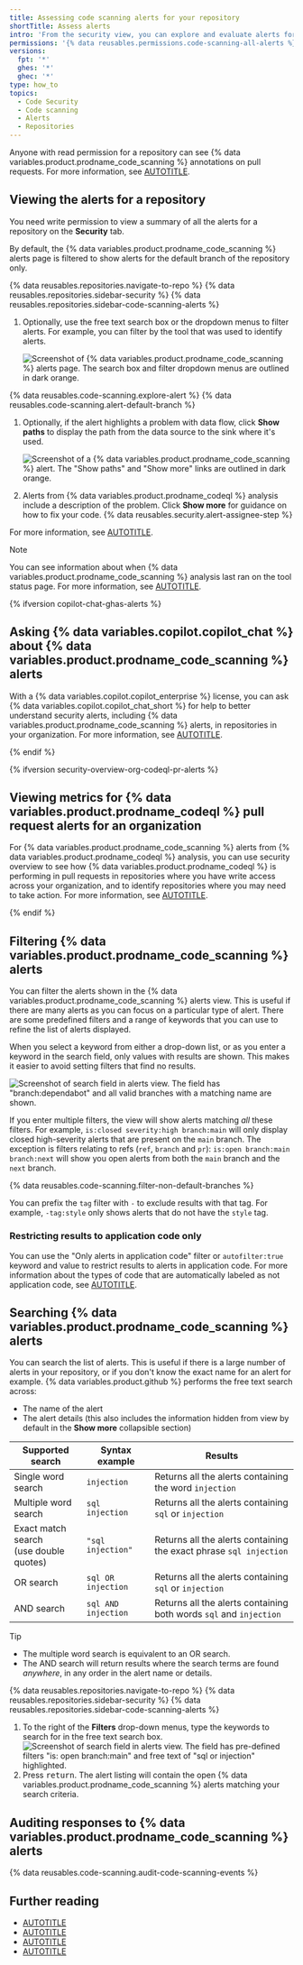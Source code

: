 ```yaml
---
title: Assessing code scanning alerts for your repository
shortTitle: Assess alerts
intro: 'From the security view, you can explore and evaluate alerts for potential vulnerabilities or errors in your project''s code.'
permissions: '{% data reusables.permissions.code-scanning-all-alerts %}'
versions:
  fpt: '*'
  ghes: '*'
  ghec: '*'
type: how_to
topics:
  - Code Security
  - Code scanning
  - Alerts
  - Repositories
---
```


Anyone with read permission for a repository can see {% data variables.product.prodname_code_scanning %} annotations on pull requests. For more information, see [AUTOTITLE](/code-security/code-scanning/managing-code-scanning-alerts/triaging-code-scanning-alerts-in-pull-requests).

## Viewing the alerts for a repository

You need write permission to view a summary of all the alerts for a repository on the **Security** tab.

By default, the {% data variables.product.prodname_code_scanning %} alerts page is filtered to show alerts for the default branch of the repository only.

{% data reusables.repositories.navigate-to-repo %}
{% data reusables.repositories.sidebar-security %}
{% data reusables.repositories.sidebar-code-scanning-alerts %}
1. Optionally, use the free text search box or the dropdown menus to filter alerts. For example, you can filter by the tool that was used to identify alerts.

   ![Screenshot of {% data variables.product.prodname_code_scanning %} alerts page. The search box and filter dropdown menus are outlined in dark orange.](/assets/images/help/repository/filter-code-scanning-alerts.png)

{% data reusables.code-scanning.explore-alert %}
   {% data reusables.code-scanning.alert-default-branch %}
1. Optionally, if the alert highlights a problem with data flow, click **Show paths** to display the path from the data source to the sink where it's used.

   ![Screenshot of a {% data variables.product.prodname_code_scanning %} alert. The "Show paths" and "Show more" links are outlined in dark orange.](/assets/images/help/repository/code-scanning-alert-details.png)

1. Alerts from {% data variables.product.prodname_codeql %} analysis include a description of the problem. Click **Show more** for guidance on how to fix your code.
{% data reusables.security.alert-assignee-step %}

For more information, see [AUTOTITLE](/code-security/code-scanning/managing-code-scanning-alerts/about-code-scanning-alerts).

> [!NOTE]
> You can see information about when {% data variables.product.prodname_code_scanning %} analysis last ran on the tool status page. For more information, see [AUTOTITLE](/code-security/code-scanning/managing-your-code-scanning-configuration/about-the-tool-status-page).

{% ifversion copilot-chat-ghas-alerts %}

## Asking {% data variables.copilot.copilot_chat %} about {% data variables.product.prodname_code_scanning %} alerts

With a {% data variables.copilot.copilot_enterprise %} license, you can ask {% data variables.copilot.copilot_chat_short %} for help to better understand security alerts, including {% data variables.product.prodname_code_scanning %} alerts, in repositories in your organization. For more information, see [AUTOTITLE](/copilot/using-github-copilot/asking-github-copilot-questions-in-githubcom#asking-questions-about-alerts-from-github-advanced-security-features).

{% endif %}

{% ifversion security-overview-org-codeql-pr-alerts %}

## Viewing metrics for {% data variables.product.prodname_codeql %} pull request alerts for an organization

For {% data variables.product.prodname_code_scanning %} alerts from {% data variables.product.prodname_codeql %} analysis, you can use security overview to see how {% data variables.product.prodname_codeql %} is performing in pull requests in repositories where you have write access across your organization, and to identify repositories where you may need to take action. For more information, see [AUTOTITLE](/code-security/security-overview/viewing-metrics-for-pull-request-alerts).

{% endif %}

## Filtering {% data variables.product.prodname_code_scanning %} alerts

You can filter the alerts shown in the {% data variables.product.prodname_code_scanning %} alerts view. This is useful if there are many alerts as you can focus on a particular type of alert. There are some predefined filters and a range of keywords that you can use to refine the list of alerts displayed.

When you select a keyword from either a drop-down list, or as you enter a keyword in the search field, only values with results are shown. This makes it easier to avoid setting filters that find no results.

![Screenshot of search field in alerts view. The field has "branch:dependabot" and all valid branches with a matching name are shown.](/assets/images/help/repository/code-scanning-filter-keywords.png)

If you enter multiple filters, the view will show alerts matching _all_ these filters. For example, `is:closed severity:high branch:main` will only display closed high-severity alerts that are present on the `main` branch. The exception is filters relating to refs (`ref`, `branch` and `pr`): `is:open branch:main branch:next` will show you open alerts from both the `main` branch and the `next` branch.

{% data reusables.code-scanning.filter-non-default-branches %}

You can prefix the `tag` filter with `-` to exclude results with that tag. For example, `-tag:style` only shows alerts that do not have the `style` tag.

### Restricting results to application code only

You can use the "Only alerts in application code" filter or `autofilter:true` keyword and value to restrict results to alerts in application code. For more information about the types of code that are automatically labeled as not application code, see [AUTOTITLE](/code-security/code-scanning/managing-code-scanning-alerts/about-code-scanning-alerts#about-labels-for-alerts-that-are-not-found-in-application-code).

## Searching {% data variables.product.prodname_code_scanning %} alerts

You can search the list of alerts. This is useful if there is a large number of alerts in your repository, or if you don't know the exact name for an alert for example. {% data variables.product.github %} performs the free text search across:
* The name of the alert
* The alert details (this also includes the information hidden from view by default in the **Show more** collapsible section)

| Supported search | Syntax example | Results |
| ---- | ---- | ---- |
| Single word search | `injection` | Returns all the alerts containing the word `injection` |
| Multiple word search | `sql injection` | Returns all the alerts containing `sql` or `injection` |
| Exact match search</br>(use double quotes) |  `"sql injection"` | Returns all the alerts containing the exact phrase `sql injection` |
| OR search | `sql OR injection` | Returns all the alerts containing `sql` or `injection` |
| AND search | `sql AND injection` | Returns all the alerts containing both words `sql` and `injection` |

> [!TIP]
> * The multiple word search is equivalent to an OR search.
> * The AND search will return results where the search terms are found _anywhere_, in any order in the alert name or details.

{% data reusables.repositories.navigate-to-repo %}
{% data reusables.repositories.sidebar-security %}
{% data reusables.repositories.sidebar-code-scanning-alerts %}
1. To the right of the **Filters** drop-down menus, type the keywords to search for in the free text search box.
   ![Screenshot of search field in alerts view. The field has pre-defined filters "is: open branch:main" and free text of "sql or injection" highlighted.](/assets/images/help/repository/code-scanning-search-alerts.png)
1. Press <kbd>return</kbd>. The alert listing will contain the open {% data variables.product.prodname_code_scanning %} alerts matching your search criteria.

## Auditing responses to {% data variables.product.prodname_code_scanning %} alerts

{% data reusables.code-scanning.audit-code-scanning-events %}

## Further reading

* [AUTOTITLE](/code-security/code-scanning/managing-code-scanning-alerts/resolving-code-scanning-alerts)
* [AUTOTITLE](/code-security/code-scanning/managing-code-scanning-alerts/triaging-code-scanning-alerts-in-pull-requests)
* [AUTOTITLE](/code-security/code-scanning/enabling-code-scanning/configuring-default-setup-for-code-scanning)
* [AUTOTITLE](/code-security/code-scanning/integrating-with-code-scanning/about-integration-with-code-scanning)
